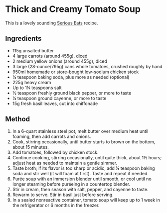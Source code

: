 # Thick and Creamy Tomato Soup # 

This is a lovely sounding [Serious Eats](https://www.seriouseats.com/thick-creamy-tomato-soup-recipe) recipe.

## Ingredients ## 

- 115g unsalted butter
- 4 large carrots (around 455g), diced
- 2 medium yellow onions (around 455g), diced
- 3 large (28-ounce/795g) cans whole tomatoes, crushed roughly by hand
- 950ml homemade or store-bought low-sodium chicken stock
- ¼ teaspoon baking soda, plus more as needed (optional)
- 225g heavy cream
- Up to 1¼ teaspoons salt
- ½ teaspoon freshly ground black pepper, or more to taste
- ¼ teaspoon ground cayenne, or more to taste
- 15g fresh basil leaves, cut into chiffonade

## Method ## 

1. In a 6-quart stainless steel pot, melt butter over medium heat until foaming, then add carrots and onions.
1. Cook, stirring occasionally, until butter starts to brown on the bottom, about 15 minutes.
1. Add tomatoes, followed by chicken stock.
1. Continue cooking, stirring occasionally, until quite thick, about 1½ hours; adjust heat as needed to maintain a gentle simmer.
1. Taste broth; if its flavor is too sharp or acidic, add ¼ teaspoon baking soda and stir well (it will foam at first). Taste and repeat if needed.
1. Purée soup with an immersion blender until smooth, or cool until no longer steaming before puréeing in a countertop blender.
1. Stir in cream, then season with salt, pepper, and cayenne to taste.
1. Rewarm to serve. Stir in basil just before serving.
1. In a sealed nonreactive container, tomato soup will keep up to 1 week in the refrigerator or 6 months in the freezer.
